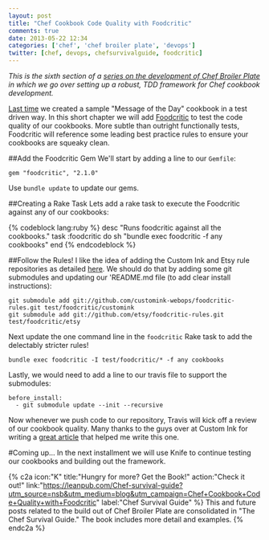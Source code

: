 ```yaml
---
layout: post
title: "Chef Cookbook Code Quality with Foodcritic"
comments: true
date: 2013-05-22 12:34
categories: ['chef', 'chef broiler plate', 'devops']
twitter: [chef, devops, chefsurvivalguide, foodcritic]
---
```


*This is the sixth section of a [series on the development of Chef Broiler Plate](http://neverstopbuilding.net/blog/categories/chef-broiler-plate/) in which we go over setting up a robust, TDD framework for Chef cookbook development.*

[Last time](http://neverstopbuilding.net/chefspec/) we created a sample "Message of the Day" cookbook in a test driven way. In this short chapter we will add [Foodcritic](http://acrmp.github.io/foodcritic/) to test the code quality of our cookbooks. More subtle than outright functionally tests, Foodcritic will reference some leading best practice rules to ensure your cookbooks are squeaky clean.

##Add the Foodcritic Gem
We'll start by adding a line to our `Gemfile`:

    gem "foodcritic", "2.1.0"

Use `bundle update` to update our gems.

##Creating a Rake Task
Lets add a rake task to execute the Foodcritic against any of our cookbooks:

{% codeblock lang:ruby %}
desc "Runs foodcritic against all the cookbooks."
task :foodcritic do
  sh "bundle exec foodcritic -f any cookbooks"
end
{% endcodeblock %}

##Follow the Rules!
I like the idea of adding the Custom Ink and Etsy rule repositories as detailed [here](http://technology.customink.com/blog/2012/08/03/testing-chef-cookbooks/). We should do that by adding some git submodules and updating our 'README.md file (to add clear install instructions):

    git submodule add git://github.com/customink-webops/foodcritic-rules.git test/foodcritic/customink
    git submodule add git://github.com/etsy/foodcritic-rules.git test/foodcritic/etsy

Next update the one command line in the `foodcritic` Rake task to add the delectably stricter rules!

    bundle exec foodcritic -I test/foodcritic/* -f any cookbooks

Lastly, we would need to add a line to our travis file to support the submodules:

    before_install:
      - git submodule update --init --recursive

Now whenever we push code to our repository, Travis will kick off a review of our cookbook quality. Many thanks to the guys over at Custom Ink for writing a [great article](http://technology.customink.com/blog/2012/06/04/mvt-foodcritic-and-travis-ci/) that helped me write this one.

#Coming up…
In the next installment we will use Knife to continue testing our cookbooks and building out the framework.

{% c2a icon:"K" title:"Hungry for more? Get the Book!" action:"Check it out!" link:"https://leanpub.com/Chef-survival-guide?utm_source=nsb&utm_medium=blog&utm_campaign=Chef+Cookbook+Code+Quality+with+Foodcritic" label:"Chef Survival Guide" %}
This and future posts related to the build out of Chef Broiler Plate are  consolidated in "The Chef Survival Guide." The book includes more detail and examples.
{% endc2a %}

